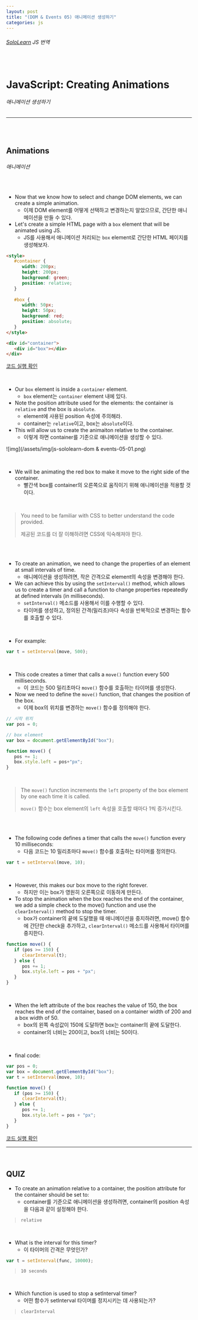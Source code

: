 ```yaml
---
layout: post
title: "(DOM & Events 05) 애니메이션 생성하기"
categories: js
---
```


###### [SoloLearn](https://www.sololearn.com/) JS 번역

<br>

# JavaScript: Creating Animations

###### 애니메이션 생성하기

------

<br>

<br>

## Animations

###### 애니메이션

<br>

- Now that we know how to select and change DOM elements, we can create a simple animation.
  - 이제 DOM element를 어떻게 선택하고 변경하는지 알았으므로, 간단한 애니메이션을 만들 수 있다.
- Let's create a simple HTML page with a `box` element that will be animated using JS.
  - JS를 사용해서 애니메이션 처리되는 `box` element로 간단한 HTML 페이지를 생성해보자.

```html
<style>
   #container {
      width: 200px;
      height: 200px;
      background: green;
      position: relative;
   }
   
   #box {
      width: 50px;
      height: 50px;
      background: red;
      position: absolute;
   }
</style>

<div id="container">
   <div id="box"></div>
</div>
```

[코드 실행 확인](https://code.sololearn.com/961/#js)

<br>

- Our `box` element is inside a `container` element.
  - `box` element는 `container` element 내에 있다.
- Note the position attribute used for the elements: the container is `relative` and the box is `absolute`.
  - element에 사용된 position 속성에 주의해라.
  - container는 `relative`이고, box는 `absolute`이다.
- This will allow us to create the animaiton relative to the container.
  - 이렇게 하면 container를 기준으로 애니메이션을 생성할 수 있다.

![img](/assets/img/js-sololearn-dom & events-05-01.png)

<br>

- We will be animating the red box to make it move to the right side of the container.
  - 빨간색 box를 container의 오른쪽으로 움직이기 위해 애니메이션을 적용할 것이다.

<br>

> You need to be familiar with CSS to better understand the code provided.
>
> 제공된 코드를 더 잘 이해하려면 CSS에 익숙해져야 한다.

<br>

<br>

- To create an animation, we need to change the properties of an element at small intervals of time.
  - 애니메이션을 생성하려면, 작은 간격으로 element의 속성을 변경해야 한다.
- We can achieve this by using the `setInterval()` method, which allows us to create a timer and call a function to change properties repeatedly at defined intervals (in milliseconds).
  - `setInterval()` 메소드를 사용해서 이를 수행할 수 있다.
  - 타이머를 생성하고, 정의된 간격(밀리초)마다 속성을 반복적으로 변경하는 함수를 호출할 수 있다.

<br>

- For example:

```js
var t = setInterval(move, 500);
```

<br>

- This code creates a timer that calls a `move()` function every 500 milliseconds.
  - 이 코드는 500 밀리초마다 `move()` 함수를 호출하는 타이머를 생성한다.
- Now we need to define the `move()` function, that changes the position of the box.
  - 이제 box의 위치를 변경하는 `move()` 함수를 정의해야 한다.

```js
// 시작 위치
var pos = 0;

// box element
var box = document.getElementById("box");

function move() {
   pos += 1;
   box.style.left = pos+"px";
}
```

<br>

> The `move()` function increments the `left` property of the box element by one each time it is called.
>
> `move()` 함수는 box element의 `left` 속성을 호출할 때마다 1씩 증가시킨다.

<br>

<br>

- The following code defines a timer that calls the `move()` function every 10 milliseconds:
  - 다음 코드는 10 밀리초마다 `move()` 함수를 호출하는 타이머를 정의한다.

```js
var t = setInterval(move, 10);
```

<br>

- However, this makes our box move to the right forever.
  - 하지만 이는 box가 영원히 오른쪽으로 이동하게 만든다.
- To stop the animation when the box reaches the end of the container, we add a simple check to the move() function and use the `clearInterval()` method to stop the timer.
  - box가 container의 끝에 도달했을 때 애니메이션을 중지하려면, move() 함수에 간단한 check을 추가하고, `clearInterval()` 메소드를 사용해서 타이머를 중지한다.

```js
function move() {
   if (pos >= 150) {
      clearInterval(t);
   } else {
      pos += 1;
      box.style.left = pos + "px";
   }
}
```

<br>

- When the left attribute of the box reaches the value of 150, the box reaches the end of the container, based on a container width of 200 and a box width of 50.
  - box의 왼쪽 속성값이 150에 도달하면 box는 container의 끝에 도달한다.
  - container의 너비는 200이고, box의 너비는 50이다.

<br>

- final code:

```js
var pos = 0;
var box = document.getElementById("box");
var t = setInterval(move, 10);

function move() {
   if (pos >= 150) {
      clearInterval(t);
   } else {
      pos += 1;
      box.style.left = pos + "px";
   }
}
```

[코드 실행 확인](https://code.sololearn.com/953/#js)

------

<br>

## QUIZ

- To create an animation relative to a container, the position attribute for the container should be set to:
  - container를 기준으로 애니메이션을 생성하려면, container의 position 속성을 다음과 같이 설정해야 한다.

> `relative`

<br>

- What is the interval for this timer?
  - 이 타이머의 간격은 무엇인가?

```js
var t = setInterval(func, 10000);
```

> `10 seconds`

<br>

- Which function is used to stop a setInterval timer?
  - 어떤 함수가 setInterval 타이머를 정지시키는 데 사용되는가?

> `clearInterval`

<br>
